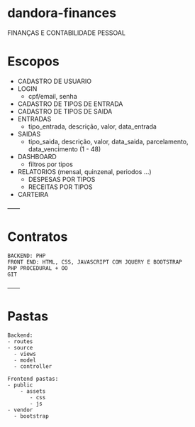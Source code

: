 # dandora-finances
FINANÇAS E CONTABILIDADE PESSOAL

# Escopos
- CADASTRO DE USUARIO
- LOGIN
  - cpf/email, senha
- CADASTRO DE TIPOS DE ENTRADA
- CADASTRO DE TIPOS DE SAIDA
- ENTRADAS
  -  tipo_entrada, descrição, valor, data_entrada
- SAIDAS
  -  tipo_saida, descrição, valor, data_saida, parcelamento, data_vencimento (1 - 48)
- DASHBOARD
  - filtros por tipos
- RELATORIOS (mensal, quinzenal, periodos …)
  - DESPESAS POR TIPOS
  - RECEITAS POR TIPOS
- CARTEIRA

——

# Contratos
```
BACKEND: PHP
FRONT END: HTML, CSS, JAVASCRIPT COM JQUERY E BOOTSTRAP
PHP PROCEDURAL + OO
GIT
```

——

# Pastas
```
Backend:
- routes
- source 
  - views
  - model
  - controller
```

```
Frontend pastas:
- public
    - assets
       - css
       - js
- vendor
  - bootstrap
```